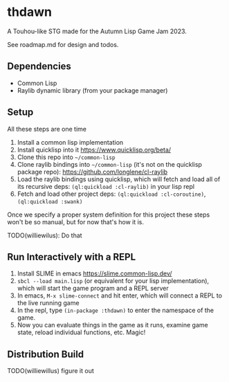 # thdawn

A Touhou-like STG made for the Autumn Lisp Game Jam 2023.

See roadmap.md for design and todos.

## Dependencies
* Common Lisp
* Raylib dynamic library (from your package manager)

## Setup
All these steps are one time

1. Install a common lisp implementation
2. Install quicklisp into it https://www.quicklisp.org/beta/
3. Clone this repo into `~/common-lisp`
4. Clone raylib bindings into `~/common-lisp` (it's not on the quicklisp package repo): https://github.com/longlene/cl-raylib
5. Load the raylib bindings using quicklisp, which will fetch and load all of its recursive deps: `(ql:quickload :cl-raylib)` in your lisp repl
6. Fetch and load other project deps: `(ql:quickload :cl-coroutine)`, `(ql:quickload :swank)`

Once we specify a proper system definition for this project these steps won't be so manual, but for now that's how it is.

TODO(williewilus): Do that

## Run Interactively with a REPL
1. Install SLIME in emacs https://slime.common-lisp.dev/
2. `sbcl --load main.lisp` (or equivalent for your lisp implementation), which will start the game program and a REPL server
3. In emacs, `M-x slime-connect` and hit enter, which will connect a REPL to the live running game
4. In the repl, type `(in-package :thdawn)` to enter the namespace of the game.
5. Now you can evaluate things in the game as it runs, examine game state, reload individual functions, etc. Magic!

## Distribution Build
TODO(williewillus) figure it out
